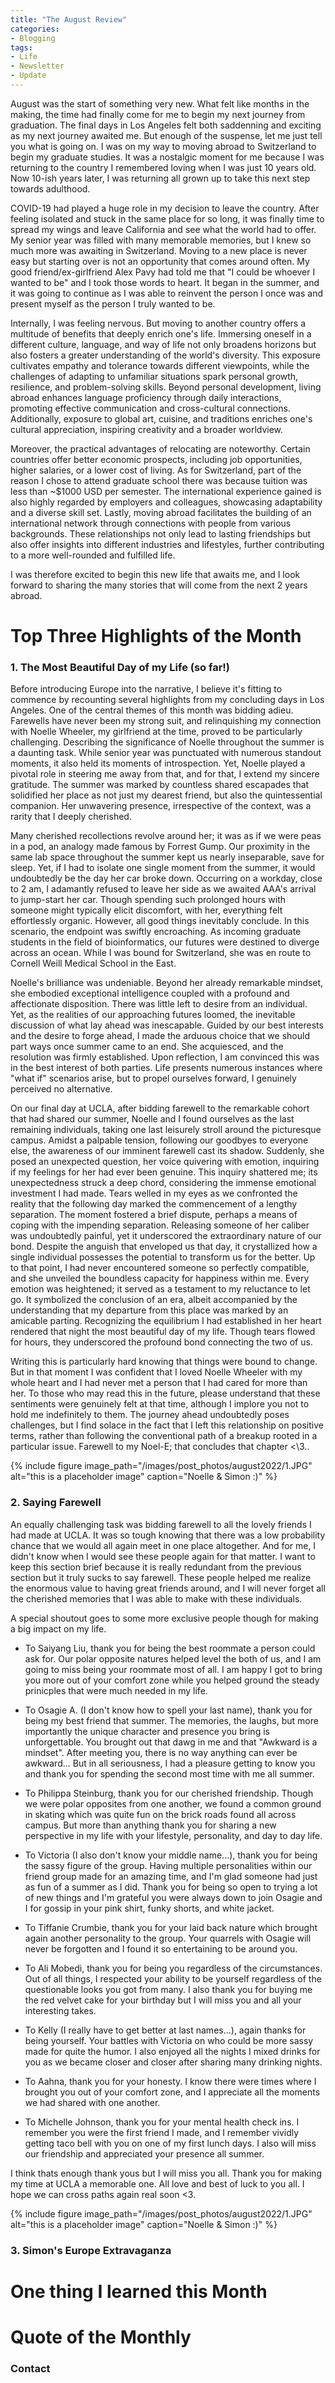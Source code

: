 ```yaml
---
title: "The August Review"
categories:
- Blogging
tags:
- Life
- Newsletter
- Update
---
```

August was the start of something very new. What felt like months in the making, the time had finally come for me to begin my next journey from graduation. The final days in Los Angeles felt both saddenning and exciting as my next journey awaited me. But enough of the suspense, let me just tell you what is going on. I was on my way to moving abroad to Switzerland to begin my graduate studies. It was a nostalgic moment for me because I was returning to the country I remembered loving when I was just 10 years old. Now 10-ish years later, I was returning all grown up to take this next step towards adulthood. 

COVID-19 had played a huge role in my decision to leave the country. After feeling isolated and stuck in the same place for so long, it was finally time to spread my wings and leave California and see what the world had to offer. My senior year was filled with many memorable memories, but I knew so much more was awaiting in Switzerland. Moving to a new place is never easy but starting over is not an opportunity that comes around often. My good friend/ex-girlfriend Alex Pavy had told me that "I could be whoever I wanted to be" and I took those words to heart. It began in the summer, and it was going to continue as I was able to reinvent the person I once was and present myself as the person I truly wanted to be. 

Internally, I was feeling nervous. But moving to another country offers a multitude of benefits that deeply enrich one's life. Immersing oneself in a different culture, language, and way of life not only broadens horizons but also fosters a greater understanding of the world's diversity. This exposure cultivates empathy and tolerance towards different viewpoints, while the challenges of adapting to unfamiliar situations spark personal growth, resilience, and problem-solving skills. Beyond personal development, living abroad enhances language proficiency through daily interactions, promoting effective communication and cross-cultural connections. Additionally, exposure to global art, cuisine, and traditions enriches one's cultural appreciation, inspiring creativity and a broader worldview.

Moreover, the practical advantages of relocating are noteworthy. Certain countries offer better economic prospects, including job opportunities, higher salaries, or a lower cost of living. As for Switzerland, part of the reason I chose to attend graduate school there was because tuition was less than ~$1000 USD per semester. The international experience gained is also highly regarded by employers and colleagues, showcasing adaptability and a diverse skill set. Lastly, moving abroad facilitates the building of an international network through connections with people from various backgrounds. These relationships not only lead to lasting friendships but also offer insights into different industries and lifestyles, further contributing to a more well-rounded and fulfilled life.

I was therefore excited to begin this new life that awaits me, and I look forward to sharing the many stories that will come from the next 2 years abroad.

# Top Three Highlights of the Month

### 1. The Most Beautiful Day of my Life (so far!)

Before introducing Europe into the narrative, I believe it's fitting to commence by recounting several highlights from my concluding days in Los Angeles. One of the central themes of this month was bidding adieu. Farewells have never been my strong suit, and relinquishing my connection with Noelle Wheeler, my girlfriend at the time, proved to be particularly challenging. Describing the significance of Noelle throughout the summer is a daunting task. While senior year was punctuated with numerous standout moments, it also held its moments of introspection. Yet, Noelle played a pivotal role in steering me away from that, and for that, I extend my sincere gratitude. The summer was marked by countless shared escapades that solidified her place as not just my dearest friend, but also the quintessential companion. Her unwavering presence, irrespective of the context, was a rarity that I deeply cherished.

Many cherished recollections revolve around her; it was as if we were peas in a pod, an analogy made famous by Forrest Gump. Our proximity in the same lab space throughout the summer kept us nearly inseparable, save for sleep. Yet, if I had to isolate one single moment from the summer, it would undoubtedly be the day her car broke down. Occurring on a workday, close to 2 am, I adamantly refused to leave her side as we awaited AAA's arrival to jump-start her car. Though spending such prolonged hours with someone might typically elicit discomfort, with her, everything felt effortlessly organic. However, all good things inevitably conclude. In this scenario, the endpoint was swiftly encroaching. As incoming graduate students in the field of bioinformatics, our futures were destined to diverge across an ocean. While I was bound for Switzerland, she was en route to Cornell Weill Medical School in the East.

Noelle's brilliance was undeniable. Beyond her already remarkable mindset, she embodied exceptional intelligence coupled with a profound and affectionate disposition. There was little left to desire from an individual. Yet, as the realities of our approaching futures loomed, the inevitable discussion of what lay ahead was inescapable. Guided by our best interests and the desire to forge ahead, I made the arduous choice that we should part ways once summer came to an end. She acquiesced, and the resolution was firmly established. Upon reflection, I am convinced this was in the best interest of both parties. Life presents numerous instances where "what if" scenarios arise, but to propel ourselves forward, I genuinely perceived no alternative.

On our final day at UCLA, after bidding farewell to the remarkable cohort that had shared our summer, Noelle and I found ourselves as the last remaining individuals, taking one last leisurely stroll around the picturesque campus. Amidst a palpable tension, following our goodbyes to everyone else, the awareness of our imminent farewell cast its shadow. Suddenly, she posed an unexpected question, her voice quivering with emotion, inquiring if my feelings for her had ever been genuine. This inquiry shattered me; its unexpectedness struck a deep chord, considering the immense emotional investment I had made. Tears welled in my eyes as we confronted the reality that the following day marked the commencement of a lengthy separation. The moment fostered a brief dispute, perhaps a means of coping with the impending separation. Releasing someone of her caliber was undoubtedly painful, yet it underscored the extraordinary nature of our bond. Despite the anguish that enveloped us that day, it crystallized how a single individual possesses the potential to transform us for the better. Up to that point, I had never encountered someone so perfectly compatible, and she unveiled the boundless capacity for happiness within me. Every emotion was heightened; it served as a testament to my reluctance to let go. It symbolized the conclusion of an era, albeit accompanied by the understanding that my departure from this place was marked by an amicable parting. Recognizing the equilibrium I had established in her heart rendered that night the most beautiful day of my life. Though tears flowed for hours, they underscored the profound bond connecting the two of us.

Writing this is particularly hard knowing that things were bound to change. But in that moment I was confident that I loved Noelle Wheeler with my whole heart and I had never met a person that I had cared for more than her. To those who may read this in the future, please understand that these sentiments were genuinely felt at that time, although I implore you not to hold me indefinitely to them. The journey ahead undoubtedly poses challenges, but I find solace in the fact that I left this relationship on positive terms, rather than following the conventional path of a breakup rooted in a particular issue. Farewell to my Noel-E; that concludes that chapter <\3..

{% include figure image_path="/images/post_photos/august2022/1.JPG" alt="this is a placeholder image" caption="Noelle & Simon :)" %}

### 2. Saying Farewell

An equally challenging task was bidding farewell to all the lovely friends I had made at UCLA. It was so tough knowing that there was a low probability chance that we would all again meet in one place altogether. And for me, I didn't know when I would see these people again for that matter. I want to keep this section brief because it is really redundant from the previous section but it truly sucks to say farewell. These people helped me realize the enormous value to having great friends around, and I will never forget all the cherished memories that I was able to make with these individuals. 

A special shoutout goes to some more exclusive people though for making a big impact on my life. 

 - To Saiyang Liu, thank you for being the best roommate a person could ask for. Our polar opposite natures helped level the both of us, and I am going to miss being your roommate most of all. I am happy I got to bring you more out of your comfort zone while you helped ground the steady prinicples that were much needed in my life.

 - To Osagie A. (I don't know how to spell your last name), thank you for being my best friend that summer. The memories, the laughs, but more importantly the unique character and presence you bring is unforgettable. You brought out that dawg in me and that "Awkward is a mindset". After meeting you, there is no way anything can ever be awkward... But in all seriousness, I had a pleasure getting to know you and thank you for spending the second most time with me all summer.

 - To Philippa Steinburg, thank you for our cherished friendship. Though we were polar opposites from one another, we found a common ground in skating which was quite fun on the brick roads found all across campus. But more than anything thank you for sharing a new perspective in my life with your lifestyle, personality, and day to day life. 

 - To Victoria (I also don't know your middle name...), thank you for being the sassy figure of the group. Having multiple personalities within our friend group made for an amazing time, and I'm glad someone had just as fun of a summer as I did. Thank you for being so open to trying a lot of new things and I'm grateful you were always down to join Osagie and I for gossip in your pink shirt, funky shorts, and white jacket.

 - To Tiffanie Crumbie, thank you for your laid back nature which brought again another personality to the group. Your quarrels with Osagie will never be forgotten and I found it so entertaining to be around you.

 - To Ali Mobedi, thank you for being you regardless of the circumstances. Out of all things, I respected your ability to be yourself regardless of the questionable looks you got from many. I also thank you for buying me the red velvet cake for your birthday but I will miss you and all your interesting takes.

 - To Kelly (I really have to get better at last names...), again thanks for being yourself. Your battles with Victoria on who could be more sassy made for quite the humor. I also enjoyed all the nights I mixed drinks for you as we became closer and closer after sharing many drinking nights. 

 - To Aahna, thank you for your honesty. I know there were times where I brought you out of your comfort zone, and I appreciate all the moments we had shared with one another. 

 - To Michelle Johnson, thank you for your mental health check ins. I remember you were the first friend I made, and I remember vividly getting taco bell with you on one of my first lunch days. I also will miss our friendship and appreciated your presence all summer.

 I think thats enough thank yous but I will miss you all. Thank you for making my time at UCLA a memorable one. All love and best of luck to you all. I hope we can cross paths again real soon <3.

 {% include figure image_path="/images/post_photos/august2022/1.JPG" alt="this is a placeholder image" caption="Noelle & Simon :)" %}


### 3. Simon's Europe Extravaganza


# One thing I learned this Month

### 


# Quote of the Monthly 

### Contact